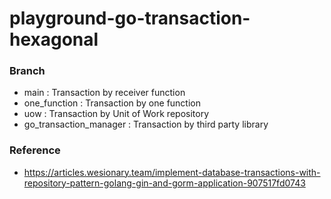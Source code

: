 # playground-go-transaction-hexagonal

### Branch

- main : Transaction by receiver function
- one_function : Transaction by one function
- uow : Transaction by Unit of Work repository
- go_transaction_manager : Transaction by third party library

### Reference

- <https://articles.wesionary.team/implement-database-transactions-with-repository-pattern-golang-gin-and-gorm-application-907517fd0743>
